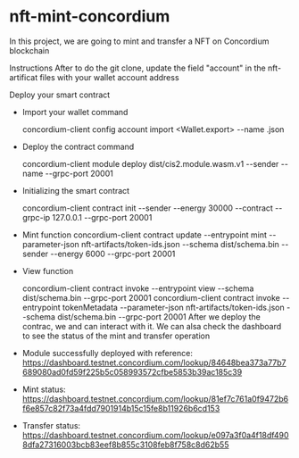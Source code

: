 # nft-mint-concordium

In this project, we are going to mint and transfer a NFT on Concordium blockchain

Instructions
After to do the git clone, update the field "account" in the nft-artificat files with your wallet account address

Deploy your smart contract

- Import your wallet command

  concordium-client config account import <Wallet.export> --name <Your-Wallet-Name>.json

- Deploy the contract command

  concordium-client module deploy dist/cis2.module.wasm.v1 --sender <YOUR-ADDRESS> --name <YOUR-MODULE-NAME> --grpc-port 20001

- Initializing the smart contract

  concordium-client contract init <YOUR-MODULE-NAME> --sender <YOUR-ADDRESS> --energy 30000 --contract <CONTRACT-NAME> --grpc-ip 127.0.0.1 --grpc-port 20001

- Mint function
  concordium-client contract update <YOUR-INDEX> --entrypoint mint --parameter-json nft-artifacts/token-ids.json --schema dist/schema.bin --sender <YOUR-ADDRESS> --energy 6000 --grpc-port 20001

- View function

  concordium-client contract invoke <YOUR-INDEX> --entrypoint view --schema dist/schema.bin --grpc-port 20001
  concordium-client contract invoke <YOUR-INDEX> --entrypoint tokenMetadata --parameter-json nft-artifacts/token-ids.json --schema dist/schema.bin --grpc-port 20001
After we deploy the contrac, we and can interact with it. We can alsa check the dashboard to see the status of the mint and transfer operation

- Module successfully deployed with reference: https://dashboard.testnet.concordium.com/lookup/84648bea373a77b7689080ad0fd59f225b5c058993572cfbe5853b39ac185c39
- Mint status: https://dashboard.testnet.concordium.com/lookup/81ef7c761a0f9472b6f6e857c82f73a4fdd7901914b15c15fe8b11926b6cd153
- Transfer status: https://dashboard.testnet.concordium.com/lookup/e097a3f0a4f18df4908dfa27316003bcb83eef8b855c3108feb8f758c8d62b55
